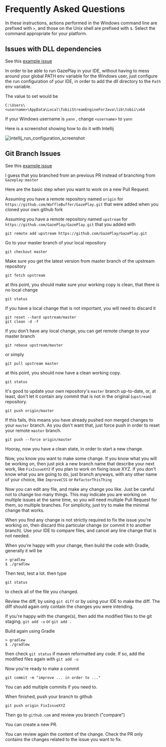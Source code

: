 # Frequently Asked Questions

In these instructions, actions performed in the Windows command line are prefixed with `>`, and those on the Unix
shell are prefixed with `$`. Select the command appropriate for your platform.

## Issues with DLL dependencies

See this [example issue](https://github.com/schwabdidier/GazePlay/issues/161#issuecomment-362115364)

In order to be able to run GazePlay in your IDE, 
without having to mess around your global PATH env variable for the Windows user, just configure the run configuration of your IDE, in order to add the dll directory to the ```Path``` env variable.

The value to set would be
```
C:\Users\<username>\AppData\Local\TobiiStreamEngineForJava\lib\tobii\x64
```
If your Windows username is `yann` , change `<username>` to `yann`

Here is a screenshot showing how to do it with Intellij

![intellij_run_configuration_screenshot](https://user-images.githubusercontent.com/1653590/35654449-7125e424-06ed-11e8-847e-3f3a5c5169a9.png)

## Git Branch Issues
See this [example issue](https://github.com/schwabdidier/GazePlay/pull/207#issuecomment-363957589)

I guess that you branched from an previous PR instead of branching from ```Gazeplay:master```

Here are the basic step when you want to work on a new Pull Request: 

Assuming you have a remote repository named ```origin``` for ```https://github.com/WaffleBuffer/GazePlay.git``` that were added when you cloned your own github fork

Assuming you have a remote repository named ```upstream``` for ```https://github.com/GazePlay/GazePlay.git``` that you added with 
```
git remote add upstream https://github.com/GazePlay/GazePlay.git
```

Go to your master branch of your local repository
```
git checkout master
```

Make sure you get the latest version from master branch of the upstream repository
```
git fetch upstream
```

at this point, you should make sure your working copy is clean, that there is no local change
```
git status
```

If you have a local change that is not important, you will need to discard it
```
git reset --hard upstream/master
git clean -d -f
```

If you don't have any local change, you can get remote change to your master branch
```
git rebase upstream/master
```
or simply 
```
git pull upstream master
```

at this point, you should now have a clean working copy.
```
git status
```

It's good to update your own repository's ```master``` branch up-to-date, or, at least, don't let it contain any commit that is not in the original (```upstream```) repository.
```
git push origin/master
```
If this fails, this means you have already pushed non merged changes to your ```master``` branch. As you don't want that, just force push in order to reset your remote ```master``` branch.
```
git push --force origin/master
```

Hooray, now you have a clean state, in order to start a new change.

Now, you know you want to make some change.
If you know what you will be working on, then just pick a new branch name that describe your next work, like ```FixIssueXYZ``` if you plan to work on fixing issue XYZ.
If you don't know what you are going to do, just branch anyways, with any other name of your choice, like ```ImproveCSS``` or ```RefactorThisThing```

Now you can edit any file, and make any change you like.
Just be careful not to change too many things. This may indicate you are working on multiple issues at the same time, so you will need multiple Pull Request for them, so multiple branches.
For simplicity, just try to make the minimal change that works.

When you find any change is not strictly required to fix the issue you're working on, then discard this particular change (or commit it to another branch). Use your IDE to compare files, and cancel any line change that is not needed.

When you're happy with your change, then build the code with Gradle, generally it will be
```
> gradlew
$ ./gradlew
```

Then test, test a lot.
then type 
```
git status
```
to check all of the file you changed.

Review the diff, by using ``` git diff ``` or by using your IDE to make the diff. 
The diff should again only contain the changes you were intending.

If you're happy with the change(s), then add the modified files to the git staging.
```git add -u``` or ```git add .```

Build again using Gradle
```
> gradlew
$ ./gradlew
```

then check ```git status``` if maven reformatted any code.
If so, add the modified files again with ```git add -u```

Now you're ready to make a commit
```
git commit -m "improve ... in order to ..."
```

You can add multiple commits if you need to.

When finished, push your branch to github
```
git push origin FixIssueXYZ
```

Then go to ```github.com``` and review you branch ("compare")

You can create a new PR. 

You can review again the content of the change. 
Check the PR only contains the changes related to the issue you want to fix.
